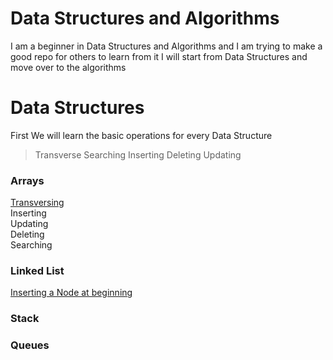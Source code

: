 # Data Structures and Algorithms
I am a beginner in Data Structures and Algorithms and I am trying to make a good repo for others to learn from it 
I will start from Data Structures and move over to the algorithms
# Data Structures
First We will learn the basic operations for every Data Structure
> Transverse Searching Inserting Deleting Updating
### Arrays
[Transversing](/arrays/transverse.cpp)<br/>
Inserting<br/>
Updating<br/>
Deleting<br/>
Searching<br/>
### Linked List
[Inserting a Node at beginning](/linked_list/inserting_in_beginning)<br/>
### Stack
### Queues


